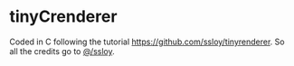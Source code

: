 # tinyCrenderer
Coded in C following the tutorial https://github.com/ssloy/tinyrenderer.
So all the credits go to [@/ssloy](https://github.com/ssloy).
